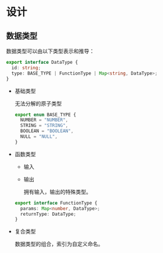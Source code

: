 # 设计

## 数据类型

数据类型可以由以下类型表示和推导：

```ts
export interface DataType {
  id: string;
  type: BASE_TYPE | FunctionType | Map<string, DataType>;
}
```

- 基础类型

  无法分解的原子类型

  ```ts
  export enum BASE_TYPE {
    NUMBER = "NUMBER",
    STRING = "STRING",
    BOOLEAN = "BOOLEAN",
    NULL = "NULL",
  }
  ```

- 函数类型

  - 输入
  - 输出

    拥有输入，输出的特殊类型。

  ```ts
  export interface FunctionType {
    params: Map<number, DataType>;
    returnType: DataType;
  }
  ```

- 复合类型

  数据类型的组合，索引为自定义命名。
